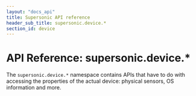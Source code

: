 ```yaml
---
layout: "docs_api"
title: Supersonic API reference
header_sub_title: supersonic.device.*
section_id: device
---
```


# API Reference: supersonic.device.*

The `supersonic.device.*` namespace contains APIs that have to do with accessing the properties of the actual device: physical sensors, OS information and more.

